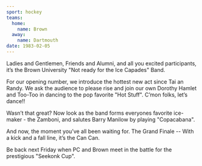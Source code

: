 ```yaml
---
sport: hockey
teams:
  home:
    name: Brown
  away:
    name: Dartmouth
date: 1983-02-05
---
```


Ladies and Gentlemen, Friends and Alumni, and all you excited participants, it’s the Brown University "Not ready for the Ice Capades" Band.

For our opening number, we introduce the hottest new act since Tai an Randy. We ask the audience to please rise and join our own Dorothy Hamlet and Too-Too in dancing to the pop favorite "Hot Stuff". C’mon folks, let’s dance!!

Wasn’t that great? Now look as the band forms everyones favorite ice-maker - the Zamboni, and salutes Barry Manilow by playing "Copacabana".

And now, the moment you’ve all been waiting for. The Grand Finale -- With a kick and a fall line, it’s the Can Can.

Be back next Friday when PC and Brown meet in the battle for the prestigious "Seekonk Cup".
